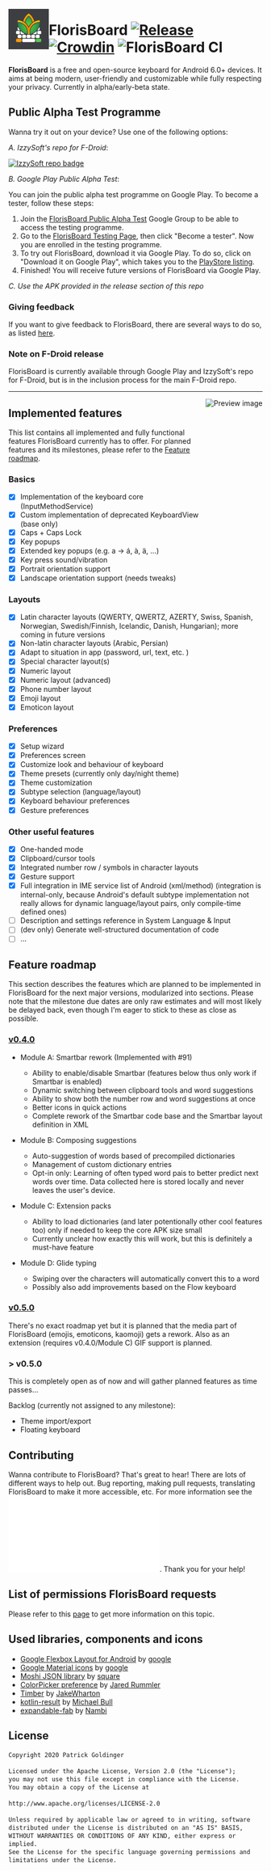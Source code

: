 <img align="left" width="80" height="80"
src="fastlane/metadata/android/en-US/images/icon.png" alt="App icon">

# FlorisBoard [![Release](https://img.shields.io/github/v/release/florisboard/florisboard)](https://github.com/florisboard/florisboard/releases) [![Crowdin](https://badges.crowdin.net/florisboard/localized.svg)](https://crowdin.florisboard.patrickgold.dev) ![FlorisBoard CI](https://github.com/florisboard/florisboard/workflows/FlorisBoard%20CI/badge.svg?event=push)

**FlorisBoard** is a free and open-source keyboard for Android 6.0+
devices. It aims at being modern, user-friendly and customizable while
fully respecting your privacy. Currently in alpha/early-beta state.

## Public Alpha Test Programme
Wanna try it out on your device? Use one of the following options:

_A. IzzySoft's repo for F-Droid_:

[<img src="https://gitlab.com/IzzyOnDroid/repo/-/raw/master/assets/IzzyOnDroid.png" height="64" alt="IzzySoft repo badge">](https://apt.izzysoft.de/fdroid/index/apk/dev.patrickgold.florisboard)

_B. Google Play Public Alpha Test_:

You can join the public alpha test programme on Google Play. To become a
tester, follow these steps:
1. Join the
   [FlorisBoard Public Alpha Test](https://groups.google.com/g/florisboard-public-alpha-test)
   Google Group to be able to access the testing programme.
2. Go to the
   [FlorisBoard Testing Page](https://play.google.com/apps/testing/dev.patrickgold.florisboard),
   then click "Become a tester". Now you are enrolled in the testing
   programme.
3. To try out FlorisBoard, download it via Google Play. To do so, click
   on "Download it on Google Play", which takes you to the [PlayStore
   listing](https://play.google.com/store/apps/details?id=dev.patrickgold.florisboard).
4. Finished! You will receive future versions of FlorisBoard via Google
   Play.

_C. Use the APK provided in the release section of this repo_

### Giving feedback
If you want to give feedback to FlorisBoard, there are several ways to
do so, as listed [here](CONTRIBUTING.md#giving-general-feedback).

### Note on F-Droid release
FlorisBoard is currently available through Google Play and IzzySoft's
repo for F-Droid, but is in the inclusion process for the main F-Droid
repo.

---

<img align="right" height="256"
src="https://patrickgold.dev/media/previews/florisboard-preview-day.png"
alt="Preview image">

## Implemented features
This list contains all implemented and fully functional features
FlorisBoard currently has to offer. For planned features and its
milestones, please refer to the [Feature roadmap](#feature-roadmap).

### Basics
* [x] Implementation of the keyboard core (InputMethodService)
* [x] Custom implementation of deprecated KeyboardView (base only)
* [x] Caps + Caps Lock
* [x] Key popups
* [x] Extended key popups (e.g. a -> á, à, ä, ...)
* [x] Key press sound/vibration
* [x] Portrait orientation support
* [x] Landscape orientation support (needs tweaks)

### Layouts
* [x] Latin character layouts (QWERTY, QWERTZ, AZERTY, Swiss, Spanish,
      Norwegian, Swedish/Finnish, Icelandic, Danish, Hungarian); more
      coming in future versions
* [x] Non-latin character layouts (Arabic, Persian)
* [x] Adapt to situation in app (password, url, text, etc. )
* [x] Special character layout(s)
* [x] Numeric layout
* [x] Numeric layout (advanced)
* [x] Phone number layout
* [x] Emoji layout
* [x] Emoticon layout

### Preferences
* [x] Setup wizard
* [x] Preferences screen
* [x] Customize look and behaviour of keyboard
* [x] Theme presets (currently only day/night theme)
* [x] Theme customization
* [x] Subtype selection (language/layout)
* [x] Keyboard behaviour preferences
* [x] Gesture preferences

### Other useful features
* [x] One-handed mode
* [x] Clipboard/cursor tools
* [x] Integrated number row / symbols in character layouts
* [x] Gesture support
* [x] Full integration in IME service list of Android (xml/method)
      (integration is internal-only, because Android's default subtype
      implementation not really allows for dynamic language/layout
      pairs, only compile-time defined ones)
* [ ] Description and settings reference in System Language & Input
* [ ] (dev only) Generate well-structured documentation of code
* [ ] ...

## Feature roadmap
This section describes the features which are planned to be implemented
in FlorisBoard for the next major versions, modularized into sections.
Please note that the milestone due dates are only raw estimates and will
most likely be delayed back, even though I'm eager to stick to these as
close as possible.

### [v0.4.0](https://github.com/florisboard/florisboard/milestone/4)
- Module A: Smartbar rework (Implemented with #91)
  - Ability to enable/disable Smartbar (features below thus only work if
    Smartbar is enabled)
  - Dynamic switching between clipboard tools and word suggestions
  - Ability to show both the number row and word suggestions at once
  - Better icons in quick actions
  - Complete rework of the Smartbar code base and the Smartbar layout
    definition in XML

- Module B: Composing suggestions
  - Auto-suggestion of words based of precompiled dictionaries
  - Management of custom dictionary entries
  - Opt-in only: Learning of often typed word pais to better predict next
    words over time. Data collected here is stored locally and never leaves
    the user's device.

- Module C: Extension packs
  - Ability to load dictionaries (and later potentionally other cool
    features too) only if needed to keep the core APK size small
  - Currently unclear how exactly this will work, but this is definitely
    a must-have feature

- Module D: Glide typing
  - Swiping over the characters will automatically convert this to a word
  - Possibly also add improvements based on the Flow keyboard

### [v0.5.0](https://github.com/florisboard/florisboard/milestone/5)
There's no exact roadmap yet but it is planned that the media part of
FlorisBoard (emojis, emoticons, kaomoji) gets a rework. Also as an extension
(requires v0.4.0/Module C) GIF support is planned.

### > v0.5.0
This is completely open as of now and will gather planned features as time
passes...

Backlog (currently not assigned to any milestone):

- Theme import/export
- Floating keyboard

## Contributing
Wanna contribute to FlorisBoard? That's great to hear! There are lots of
different ways to help out. Bug reporting, making pull requests,
translating FlorisBoard to make it more accessible, etc. For more
information see the ![contributing guidelines](CONTRIBUTING.md). Thank
you for your help!

## List of permissions FlorisBoard requests
Please refer to this [page](https://github.com/florisboard/florisboard/wiki/List-of-permissions-FlorisBoard-requests)
to get more information on this topic.

## Used libraries, components and icons
* [Google Flexbox Layout for Android](https://github.com/google/flexbox-layout)
  by [google](https://github.com/google)
* [Google Material icons](https://github.com/google/material-design-icons) by
  [google](https://github.com/google)
* [Moshi JSON library](https://github.com/square/moshi) by
  [square](https://github.com/square)
* [ColorPicker preference](https://github.com/jaredrummler/ColorPicker) by
  [Jared Rummler](https://github.com/jaredrummler)
* [Timber](https://github.com/JakeWharton/timber) by
  [JakeWharton](https://github.com/JakeWharton)
* [kotlin-result](https://github.com/michaelbull/kotlin-result) by
  [Michael Bull](https://github.com/michaelbull)
* [expandable-fab](https://github.com/nambicompany/expandable-fab) by
  [Nambi](https://github.com/nambicompany)

## License
```
Copyright 2020 Patrick Goldinger

Licensed under the Apache License, Version 2.0 (the "License");
you may not use this file except in compliance with the License.
You may obtain a copy of the License at

http://www.apache.org/licenses/LICENSE-2.0

Unless required by applicable law or agreed to in writing, software
distributed under the License is distributed on an "AS IS" BASIS,
WITHOUT WARRANTIES OR CONDITIONS OF ANY KIND, either express or implied.
See the License for the specific language governing permissions and
limitations under the License.
```
